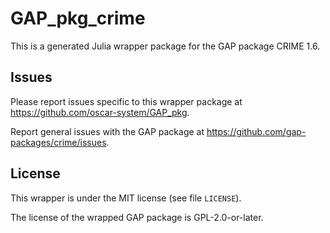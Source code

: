 # GAP_pkg_crime

This is a generated Julia wrapper package for the GAP package CRIME 1.6.

## Issues

Please report issues specific to this wrapper package at <https://github.com/oscar-system/GAP_pkg>.

Report general issues with the GAP package at <https://github.com/gap-packages/crime/issues>.

## License

This wrapper is under the MIT license (see file `LICENSE`).

The license of the wrapped GAP package is GPL-2.0-or-later.

